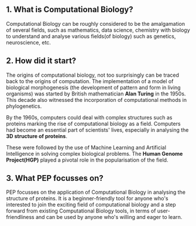 ## 1. What is Computational Biology?

Computational Biology can be roughly considered to be the amalgamation of several fields, such as mathematics, data science, chemistry with biology to understand and analyse various fields(of biology) such as genetics, neuroscience, etc.

## 2. How did it start?

The origins of computational biology, not too surprisingly can be traced back to the origins of computation. The implementation of a model of biological morphogenesis (the development of pattern and form in living organisms) was started by British mathematician **Alan Turing** in the 1950s. This decade also witnessed the incorporation of computational methods in phylogenetics.

By the 1960s, computers could deal with complex structures such as proteins marking the rise of computational biology as a field. Computers had become an essential part of scientists' lives, especially in analysing the **3D structure of proteins**.

These were followed by the use of Machine Learning and Artificial Intelligence in solving complex biological problems. The **Human Genome Project(HGP)** played a pivotal role in the popularisation of the field.

## 3. What PEP focusses on?

PEP focusses on the application of Computational Biology in analysing the structure of proteins. It is a beginner-friendly tool for anyone who's interested to join the exciting field of computational biology and a step forward from existing Computational Biology tools, in terms of user-friendliness and can be used by anyone who's willing and eager to learn.

